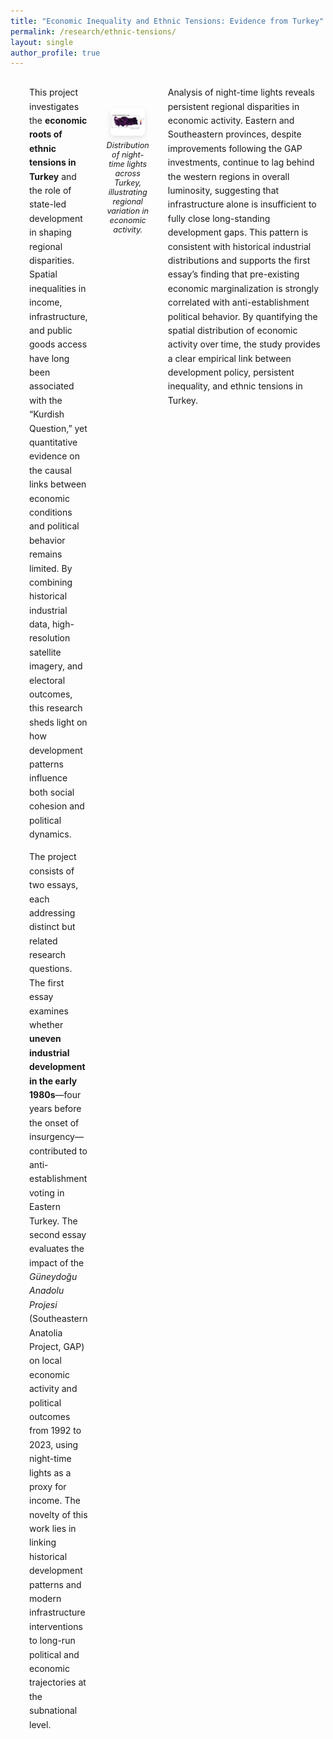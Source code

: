 ```yaml
---
title: "Economic Inequality and Ethnic Tensions: Evidence from Turkey"
permalink: /research/ethnic-tensions/
layout: single
author_profile: true
---
```


<!-- First image + preamble -->
<div style="display:flex; align-items:flex-start; gap:30px; margin-bottom:40px;">
  <div style="flex:1.2; overflow:hidden; border-radius:6px;">
    <img src="/images/gap-screenshot.png" 
         alt="GAP Master Plan" 
         style="width:100%; height:300px; object-fit:cover; object-position:center;">
    <p style="font-size:0.9em; margin-top:5px; text-align:center;"><em>
      Master plan for the GAP Project, illustrating planned regional development zones.
    </em></p>
  </div>
  <div style="flex:1.8; line-height:1.6;">
    <p>
      This project investigates the <strong>economic roots of ethnic tensions in Turkey</strong> and 
      the role of state-led development in shaping regional disparities. Spatial inequalities in income, 
      infrastructure, and public goods access have long been associated with the “Kurdish Question,” yet 
      quantitative evidence on the causal links between economic conditions and political behavior remains limited. 
      By combining historical industrial data, high-resolution satellite imagery, and electoral outcomes, 
      this research sheds light on how development patterns influence both social cohesion and political dynamics.
    </p>
    <p>
      The project consists of two essays, each addressing distinct but related research questions. 
      The first essay examines whether <strong>uneven industrial development in the early 1980s</strong>—four years 
      before the onset of insurgency—contributed to anti-establishment voting in Eastern Turkey. 
      The second essay evaluates the impact of the <em>Güneydoğu Anadolu Projesi</em> (Southeastern Anatolia Project, GAP) 
      on local economic activity and political outcomes from 1992 to 2023, using night-time lights as a proxy for income. 
      The novelty of this work lies in linking historical development patterns and modern infrastructure interventions 
      to long-run political and economic trajectories at the subnational level.
    </p>
</div>

<!-- Night lights plot embedded between paragraphs -->
<div style="text-align:center; margin:50px 0;">
  <img src="/images/turkey-night-lights.jpeg" 
       alt="Night lights distribution in Turkey" 
       style="width:80%; border-radius:6px; box-shadow:0 4px 8px rgba(0,0,0,0.1);">
  <p style="font-size:0.9em; margin-top:5px;"><em>
    Distribution of night-time lights across Turkey, illustrating regional variation in economic activity.
  </em></p>
</div>

<!-- Third paragraph: essay results -->
<div style="line-height:1.6;">
  <p>
    Analysis of night-time lights reveals persistent regional disparities in economic activity. 
    Eastern and Southeastern provinces, despite improvements following the GAP investments, continue 
    to lag behind the western regions in overall luminosity, suggesting that infrastructure alone 
    is insufficient to fully close long-standing development gaps. This pattern is consistent with 
    historical industrial distributions and supports the first essay’s finding that pre-existing 
    economic marginalization is strongly correlated with anti-establishment political behavior. 
    By quantifying the spatial distribution of economic activity over time, the study provides 
    a clear empirical link between development policy, persistent inequality, and ethnic tensions in Turkey.
  </p>
</div>

